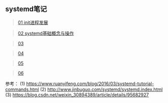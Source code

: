 ## systemd笔记 

> [01 init进程发展](https://github.com/chuanchuan11/systemd/blob/main/01%20init%E7%9A%84%E8%BF%9B%E5%8C%96.md)

> [02 systemd基础概念与操作](https://github.com/chuanchuan11/systemd/blob/main/02.%E5%9F%BA%E7%A1%80%E6%A6%82%E5%BF%B5%E4%B8%8E%E6%93%8D%E4%BD%9C.md)

> [03 ]()

> [04 ]()

> [05 ]()

> [06 ]()









参考：
(1) https://www.ruanyifeng.com/blog/2016/03/systemd-tutorial-commands.html
(2) http://www.jinbuguo.com/systemd/systemd.index.html
(3) https://blog.csdn.net/weixin_30894389/article/details/95682927
